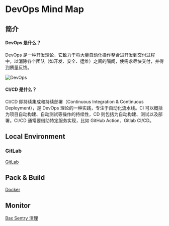 # DevOps Mind Map



## 简介

#### DevOps 是什么？

DevOps 是一种开发理论，它致力于将大量自动化操作整合进开发到交付过程中，以消除各个团队（如开发、安全、运维）之间的隔阂，使需求尽快交付，并得到质量反馈。

![DevOps](https://mgear-image.oss-cn-shanghai.aliyuncs.com/image/other/20220627182016.png?w=60)

#### CI/CD 是什么？

CI/CD 即持续集成和持续部署（Continuous Integration & Continuous Deployment），是 DevOps 理论的一种实践，专注于自动化流水线。CI 可以概括为项目自动构建、自动测试等操作的持续性，CD 则包括为自动构建、测试以及部署。CI/CD 通常要借助特定服务实现，比如 GitHub Action、Gitlab CI/CD。

## Local Environment

### GitLab

[GitLab](/maps/_devops/gitlab.html)

## Pack & Build

[Docker](/maps/_devops/docker.html)

## Monitor

[Bax Sentry 清理](/work/bax/sentry.html)
